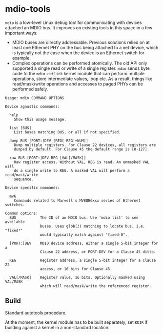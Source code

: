 mdio-tools
==========

`mdio` is a low-level Linux debug tool for communicating with devices
attached an MDIO bus. It improves on existing tools in this space in a
few important ways:

- MDIO buses are directly addressable. Previous solutions relied on at
  least one Ethernet PHY on the bus being attached to a net device,
  which is typically not the case when the device is an Ethernet
  switch for example.
- Complex operations can be performed atomically. The old API only
  supported a single read or write of a single register. `mdio` sends
  byte code to the `mdio-netlink` kernel module that can perform
  multiple operations, store intermediate values, loop etc. As a
  result, things like read/mask/write operations and accesses to paged
  PHYs can be performed safely.

```
Usage: mdio COMMAND OPTIONS

Device agnostic commands:

  help
    Show this usage message.

  list [BUS]
    List buses matching BUS, or all if not specified.

  dump BUS [PORT:]DEV [REG[-REG|+NUM]]
    Dump multiple registers. For Clause 22 devices, all registers are
    dumped by default. For Clause 45 the default range is [0-127].

  raw BUS [PORT:]DEV REG [VAL[/MASK]]
    Raw register access. Without VAL, REG is read. An unmasked VAL will
    do a single write to REG. A masked VAL will perform a read/mask/write
    sequence.

Device specific commands:

  mv6
    Commands related to Marvell's MV88E6xxx series of Ethernet switches.

Common options:
  BUS           The ID of an MDIO bus. Use 'mdio list' to see available
                buses. Uses glob(3) matching to locate bus, i.e. "fixed*"
                would typically match against "fixed-0".

  [PORT:]DEV    MDIO device address, either a single 5-bit integer for a
                Clause 22 address, or PORT:DEV for a Clause 45 ditto.

  REG           Register address, a single 5-bit integer for a Clause 22
                access, or 16 bits for Clause 45.

  VAL[/MASK]    Register value, 16 bits. Optionally masked using VAL/MASK
                which will read/mask/write the referenced register.
```


Build
-----

Standard autotools procedure.

At the moment, the kernel module has to be built separately, set
`KDIR` if building against a kernel in a non-standard location.

